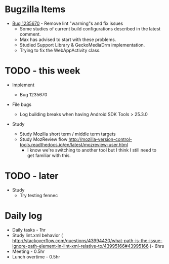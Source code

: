 # Bugzilla Items

* [Bug 1235670](https://bugzil.la/1235670) - Remove lint "warning"s and fix issues
  * Some studies of current build configurations described in the latest comment.
  * Max has advised to start with these problems.
  * Studied Support Library & GeckoMediaDrm implementation.
  * Trying to fix the WebAppActivity class.
  
# TODO - this week
  
* Implement
  * Bug 1235670

* File bugs
  * Log building breaks when having Android SDK Tools > 25.3.0
  
* Study
  * Study Mozilla short term / middle term targets
  * Study MozReview flow http://mozilla-version-control-tools.readthedocs.io/en/latest/mozreview-user.html
    * I know we're switching to another tool but I think I still need to get familiar with this.
  
# TODO - later

* Study
  * Try testing fennec

# Daily log

* Daily tasks - 1hr
* Study lint.xml behavior ( http://stackoverflow.com/questions/43994420/what-path-is-the-issue-ignore-path-element-in-lint-xml-relative-to/43995166#43995166 )- 6hrs
* Meeting - 0.5hr
* Lunch overtime - 0.5hr
